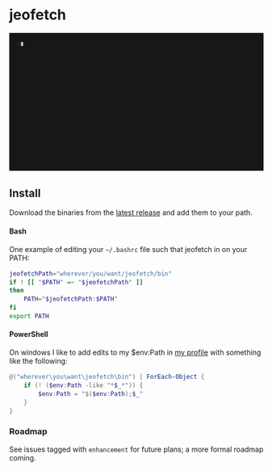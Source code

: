 # jeofetch


![](jeofetch.gif)
## Install

Download the binaries from the [latest release](https://github.com/Jonathan-Zollinger/jeofetch/releases) and
add them to your path.

#### Bash
One example of editing your `~/.bashrc` file such that jeofetch in on your PATH:

```sh
jeofetchPath="wherever/you/want/jeofetch/bin" 
if ! [[ "$PATH" =~ "$jeofetchPath" ]]
then
    PATH="$jeofetchPath:$PATH"
fi
export PATH
```

#### PowerShell
On windows I like to add edits to my $env:Path
in [my profile](https://github.com/Jonathan-Zollinger/powershell-profile/blob/29d23b7c2b10ae0c1cf120097294bcf7e084f26e/Microsoft.PowerShell_profile.ps1#L32-L37) with something like the following:
```PowerShell
@("wherever\you\want\jeofetch\bin") | ForEach-Object {
    if (! ($env:Path -like "*$_*")) {
        $env:Path = "$($env:Path);$_"
    }
}
```

### Roadmap

See issues tagged with `enhancement` for future plans; a more formal roadmap coming.
